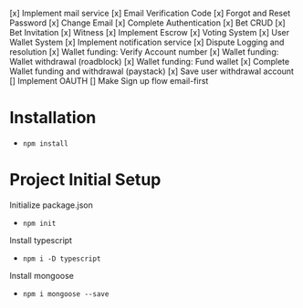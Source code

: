 [x] Implement mail service
[x] Email Verification Code
[x] Forgot and Reset Password
[x] Change Email
[x] Complete Authentication
[x] Bet CRUD
[x] Bet Invitation
[x] Witness
[x] Implement Escrow
[x] Voting System
[x] User Wallet System
[x] Implement notification service
[x] Dispute Logging and resolution
[x] Wallet funding: Verify Account number
[x] Wallet funding: Wallet withdrawal (roadblock)
[x] Wallet funding: Fund wallet
[x] Complete Wallet funding and withdrawal (paystack)
[x] Save user withdrawal account
[] Implement OAUTH
[] Make Sign up flow email-first

# Installation

- `npm install`


# Project Initial Setup

Initialize package.json
- `npm init`

Install typescript
- `npm i -D typescript`

Install mongoose
- `npm i mongoose --save`




